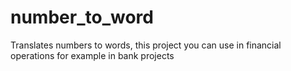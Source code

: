 # number_to_word
Translates numbers to words, this project you can use in financial operations for example in bank projects
